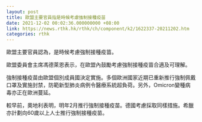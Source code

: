 ```yaml
---
layout: post
title: 歐盟主要官員指是時候考慮強制接種疫苗
date: 2021-12-02 00:02:36.000000000 +08:00
link: https://news.rthk.hk/rthk/ch/component/k2/1622337-20211202.htm
categories: rthk
---
```


歐盟主要官員認為，是時候考慮強制接種疫苗。

歐盟委員會主席馮德萊恩表示，在歐盟內鼓勵考慮強制接種疫苗合適及可理解。

強制接種疫苗由歐盟個別成員國決定實施。多個歐洲國家近期已重新推行強制佩戴口罩及實施封禁，防範新型肺炎病例令醫療系統超負荷。另外，Omicron變種病毒亦正在歐洲蔓延。

較早前，奧地利表明，明年2月推行強制接種疫苗。德國考慮採取同樣措施。希臘亦計劃向60歲以上人士推行強制接種疫苗。
